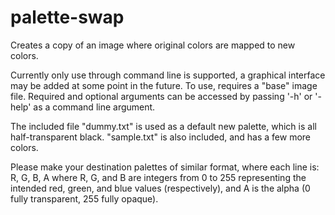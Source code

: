 # palette-swap
Creates a copy of an image where original colors are mapped to new colors.

Currently only use through command line is supported, a graphical interface may be added at some point in the future.
To use, requires a "base" image file. Required and optional arguments can be accessed by passing '-h' or '-help' as a command line argument.

The included file "dummy.txt" is used as a default new palette, which is all half-transparent black. "sample.txt" is also included, and has a few more colors. 

Please make your destination palettes of similar format, where each line is:
R, G, B, A
where R, G, and B are integers from 0 to 255 representing the intended red, green, and blue values (respectively), and A is the alpha (0 fully transparent, 255 fully opaque).

